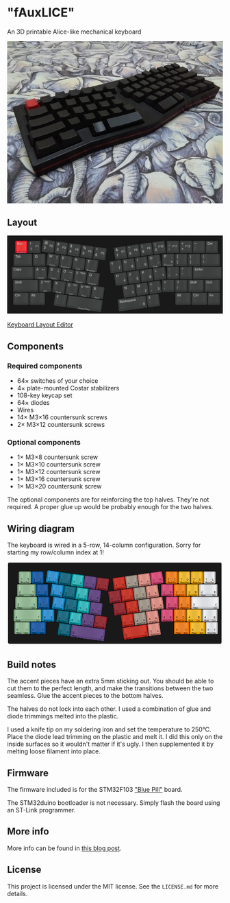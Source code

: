 # "fAuxLICE"

An 3D printable Alice-like mechanical keyboard

![](images/outside.jpg)

## Layout

![](images/layout.png)

[Keyboard Layout Editor](http://www.keyboard-layout-editor.com/#/gists/7f17a55de07d88c1f975089b07f053b1)

## Components

### Required components

- 64× switches of your choice
- 4× plate-mounted Costar stabilizers
- 108-key keycap set
- 64× diodes
- Wires
- 14× M3×16 countersunk screws
- 2× M3×12 countersunk screws

### Optional components

- 1× M3×8 countersunk screw
- 1× M3×10 countersunk screw
- 1× M3×12 countersunk screw
- 1× M3×16 countersunk screw
- 1× M3×20 countersunk screw

The optional components are for reinforcing the top halves. They're not required. A proper glue up would be probably enough for the two halves.

## Wiring diagram

The keyboard is wired in a 5-row, 14-column configuration. Sorry for starting my row/column index at 1!

![](images/wiring-diagram.png)

## Build notes

The accent pieces have an extra 5mm sticking out. You should be able to cut them to the perfect length, and make the transitions between the two seamless. Glue the accent pieces to the bottom halves.

The halves do not lock into each other. I used a combination of glue and diode trimmings melted into the plastic.

I used a knife tip on my soldering iron and set the temperature to 250°C. Place the diode lead trimming on the plastic and melt it. I did this only on the inside surfaces so it wouldn't matter if it's ugly. I then supplemented it by melting loose filament into place.

## Firmware

The firmware included is for the STM32F103 ["Blue Pill"](https://wiki.stm32duino.com/index.php?title=Blue_Pill) board.

The STM32duino bootloader is not necessary. Simply flash the board using an ST-Link programmer.

## More info

More info can be found in [this blog post](https://ramonimbao.github.io/alice-like-keyboard/).

## License

This project is licensed under the MIT license. See the `LICENSE.md` for more details.